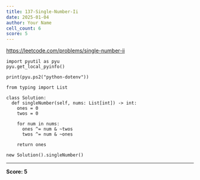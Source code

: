 ```yaml
---
title: 137-Single-Number-Ii
date: 2025-01-04
author: Your Name
cell_count: 6
score: 5
---
```


https://leetcode.com/problems/single-number-ii


```
import pyutil as pyu
pyu.get_local_pyinfo()
```


```
print(pyu.ps2("python-dotenv"))
```


```
from typing import List
```


```
class Solution:
  def singleNumber(self, nums: List[int]) -> int:
    ones = 0
    twos = 0

    for num in nums:
      ones ^= num & ~twos
      twos ^= num & ~ones

    return ones
```


```
new Solution().singleNumber()
```


---
**Score: 5**